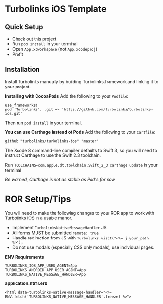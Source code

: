 # Turbolinks iOS Template

## Quick Setup
* Check out this project
* Run `pod install` in your terminal
* Open `App.xcworkspace` (not `App.xcodeproj`)
* Profit

## Installation
Install Turbolinks manually by building Turbolinks.framework and linking it to your project.

**Installing with CocoaPods**
Add the following to your `Podfile`:
```
use_frameworks!
pod 'Turbolinks', :git => 'https://github.com/turbolinks/turbolinks-ios.git'
```
Then run `pod install` in your terminal.

**You can use Carthage instead of Pods**
Add the following to your `Cartfile`:
```
github "turbolinks/turbolinks-ios" "master"
```
The Xcode 8 command-line compiler defaults to Swift 3, so you will need to instruct Carthage to use the Swift 2.3 toolchain.

Run `TOOLCHAINS=com.apple.dt.toolchain.Swift_2_3 carthage update` in your terminal

*Be warned, Carthage is not as stable as Pod's for now*

# ROR Setup/Tips
You will need to make the following changes to your ROR app to work with Turbolinks iOS in a usable manor.
* Implement `TurbolinksNativeMessageHandler` JS
* All forms MUST be submitted `remote: true`
* Handle redirection from JS with `Turbolinks.visit("<%= j your_path %>");`
* Do not use modals (especially CSS only modals), use individual pages.

**ENV Requirements**
```
TURBOLINKS_IOS_APP_USER_AGENT=App
TURBOLINKS_ANDROID_APP_USER_AGENT=App
TURBOLINKS_NATIVE_MESSAGE_HANDLER=App
```

**application.html.erb**
```
<html data-turbolinks-native-message-handler="<%= ENV.fetch('TURBOLINKS_NATIVE_MESSAGE_HANDLER'.freeze) %>">
```
